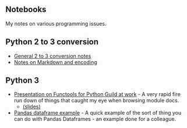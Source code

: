 ## Notebooks

My notes on various programming issues.


## Python 2 to 3 conversion
* [General 2 to 3 conversion notes](https://github.com/wxtim/Notes/blob/master/python2to3/python3_issues.ipynb)
* [Notes on Markdown and encoding](https://github.com/wxtim/Notes/blob/master/python2to3/python3_encoding.ipynb)

## Python 3
* [Presentation on Functools for Python Guild at work](https://github.com/wxtim/Notes/blob/master/python2to3/functools_presentation.ipynb) - A very rapid fire run down of things that caught my eye when browsing module docs.
    * [(slides)](https://github.com/wxtim/Notes/blob/master/python2to3/functools_presentation.slides.ipynb)
* [Pandas dataframe example](https://github.com/wxtim/Notes/blob/master/python2to3/pandas_dataframe_example.ipynb) - A quick example of the sort of thing you can do with Pandas Dataframes - an example done for a colleague.